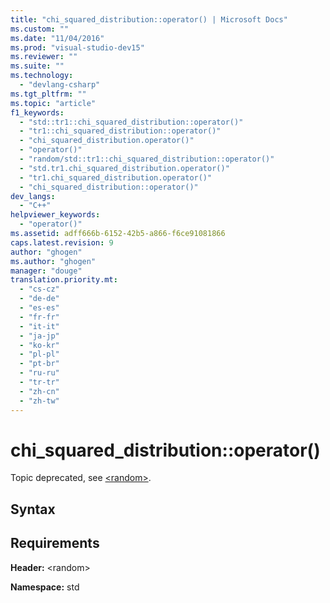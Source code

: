 ```yaml
---
title: "chi_squared_distribution::operator() | Microsoft Docs"
ms.custom: ""
ms.date: "11/04/2016"
ms.prod: "visual-studio-dev15"
ms.reviewer: ""
ms.suite: ""
ms.technology: 
  - "devlang-csharp"
ms.tgt_pltfrm: ""
ms.topic: "article"
f1_keywords: 
  - "std::tr1::chi_squared_distribution::operator()"
  - "tr1::chi_squared_distribution::operator()"
  - "chi_squared_distribution.operator()"
  - "operator()"
  - "random/std::tr1::chi_squared_distribution::operator()"
  - "std.tr1.chi_squared_distribution.operator()"
  - "tr1.chi_squared_distribution.operator()"
  - "chi_squared_distribution::operator()"
dev_langs: 
  - "C++"
helpviewer_keywords: 
  - "operator()"
ms.assetid: adff666b-6152-42b5-a866-f6ce91081866
caps.latest.revision: 9
author: "ghogen"
ms.author: "ghogen"
manager: "douge"
translation.priority.mt: 
  - "cs-cz"
  - "de-de"
  - "es-es"
  - "fr-fr"
  - "it-it"
  - "ja-jp"
  - "ko-kr"
  - "pl-pl"
  - "pt-br"
  - "ru-ru"
  - "tr-tr"
  - "zh-cn"
  - "zh-tw"
---
```

# chi_squared_distribution::operator()
Topic deprecated, see [\<random>](../Topic/%3Crandom%3E.md).  
  
## Syntax  
  
## Requirements  
 **Header:** \<random>  
  
 **Namespace:** std